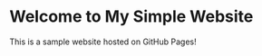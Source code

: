 <!DOCTYPE html>
<html lang="en">
<head>
    <meta charset="UTF-8">
    <meta name="viewport" content="width=device-width, initial-scale=1.0">
    <title>My Simple Website</title>
    <link rel="stylesheet" href="styles.css">
</head>
<body>
    <h1>Welcome to My Simple Website</h1>
    <p>This is a sample website hosted on GitHub Pages!</p>
    <script src="script.js"></script>
</body>
</html>
